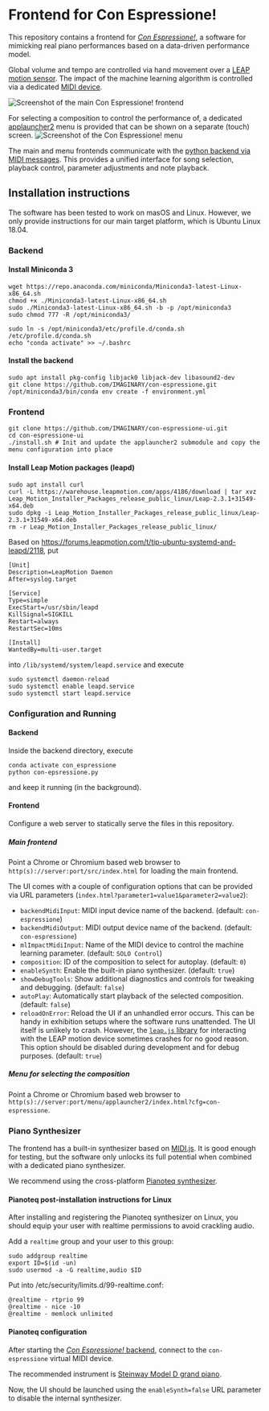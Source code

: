 # Frontend for Con Espressione!

This repository contains a frontend for [*Con Espressione!*](https://github.com/IMAGINARY/con-espressione),
a software for mimicking real piano performances based on a data-driven performance model.

Global volume and tempo are controlled via hand movement over a [LEAP motion sensor](https://www.leapmotion.com).
The impact of the machine learning algorithm is controlled via a dedicated [MIDI device](teensy/README.md).

![Screenshot of the main Con Espressione! frontend](https://user-images.githubusercontent.com/2445084/58544246-2a6ee680-8201-11e9-988b-78bf8b85dc3c.jpg)

For selecting a composition to control the performance of, a dedicated [applauncher2](https://github.com/IMAGINARY/applauncher2) menu is provided that can be shown on a separate (touch) screen.
![Screenshot of the Con Espressione! menu](https://user-images.githubusercontent.com/2445084/58544581-d9abbd80-8201-11e9-8a5b-a5f7418d761a.jpg)

The main and menu frontends communicate with the [python backend via MIDI messages](https://github.com/IMAGINARY/con-espressione#midi-interface).
This provides a unified interface for song selection, playback control, parameter adjustments and note playback.

## Installation instructions

The software has been tested to work on masOS and Linux. However, we only provide instructions for our main target platform,
which is Ubuntu Linux 18.04.

### Backend

#### Install Miniconda 3
```
wget https://repo.anaconda.com/miniconda/Miniconda3-latest-Linux-x86_64.sh
chmod +x ./Miniconda3-latest-Linux-x86_64.sh
sudo ./Miniconda3-latest-Linux-x86_64.sh -b -p /opt/miniconda3
sudo chmod 777 -R /opt/miniconda3/

sudo ln -s /opt/miniconda3/etc/profile.d/conda.sh /etc/profile.d/conda.sh
echo "conda activate" >> ~/.bashrc
```

#### Install the backend
```
sudo apt install pkg-config libjack0 libjack-dev libasound2-dev
git clone https://github.com/IMAGINARY/con-espressione.git
/opt/miniconda3/bin/conda env create -f environment.yml
```

### Frontend
```
git clone https://github.com/IMAGINARY/con-espressione-ui.git
cd con-espressione-ui
./install.sh # Init and update the applauncher2 submodule and copy the menu configuration into place
```

#### Install Leap Motion packages (leapd)
```
sudo apt install curl
curl -L https://warehouse.leapmotion.com/apps/4186/download | tar xvz Leap_Motion_Installer_Packages_release_public_linux/Leap-2.3.1+31549-x64.deb
sudo dpkg -i Leap_Motion_Installer_Packages_release_public_linux/Leap-2.3.1+31549-x64.deb
rm -r Leap_Motion_Installer_Packages_release_public_linux/
```

Based on https://forums.leapmotion.com/t/tip-ubuntu-systemd-and-leapd/2118, put
```
[Unit]
Description=LeapMotion Daemon
After=syslog.target

[Service]
Type=simple
ExecStart=/usr/sbin/leapd
KillSignal=SIGKILL
Restart=always
RestartSec=10ms

[Install]
WantedBy=multi-user.target
```
into `/lib/systemd/system/leapd.service` and execute
```
sudo systemctl daemon-reload
sudo systemctl enable leapd.service
sudo systemctl start leapd.service
```


### Configuration and Running

#### Backend

Inside the backend directory, execute
```
conda activate con_espressione
python con-epsressione.py
```
and keep it running (in the background).

#### Frontend

Configure a web server to statically serve the files in this repository. 

##### Main frontend

Point a Chrome or Chromium based web browser to `http(s)://server:port/src/index.html` for loading the main frontend.

The UI comes with a couple of configuration options that can be provided via URL parameters (`index.html?parameter1=value1&parameter2=value2`):
* `backendMidiInput`: MIDI input device name of the backend. (default: `con-espressione`)
* `backendMidiOutput`: MIDI output device name of the backend.  (default: `con-espressione`)
* `mlImpactMidiInput`: Name of the MIDI device to control the machine learning parameter. (default: `SOLO Control`)
* `composition`: ID of the composition to select for autoplay. (default: `0`)
* `enableSynth`: Enable the built-in piano synthesizer. (default: `true`)
* `showDebugTools`: Show additional diagnostics and controls for tweaking and debugging. (default: `false`)
* `autoPlay`: Automatically start playback of the selected composition. (default: `false`)
* `reloadOnError`: Reload the UI if an unhandled error occurs. This can be handy in exhibition setups where the software runs unattended. The UI itself is unlikely to crash. However, the [`leap.js` library](https://github.com/leapmotion/leapjs) for interacting with the LEAP motion device sometimes crashes for no good reason. This option should be disabled during development and for debug purposes. (default: `true`)

##### Menu for selecting the composition

Point a Chrome or Chromium based web browser to `http(s)://server:port/menu/applauncher2/index.html?cfg=con-espressione`.

### Piano Synthesizer

The frontend has a built-in synthesizer based on [MIDI.js](https://github.com/mudcube/MIDI.js).
It is good enough for testing, but the software only unlocks its full potential when
combined with a dedicated piano synthesizer.

We recommend using the cross-platform [Pianoteq synthesizer](https://www.pianoteq.com/).

#### Pianoteq post-installation instructions for Linux
After installing and registering the Pianoteq synthesizer on Linux,
you should equip your user with realtime permissions to avoid crackling audio.

Add a `realtime` group and your user to this group:
```
sudo addgroup realtime
export ID=$(id -un)
sudo usermod -a -G realtime,audio $ID
```

Put into /etc/security/limits.d/99-realtime.conf:
```
@realtime - rtprio 99
@realtime - nice -10
@realtime - memlock unlimited
```

#### Pianoteq configuration

After starting the [*Con Espressione!* backend](#Backend-1),
connect to the `con-espressione` virtual MIDI device.

The recommended instrument is [Steinway Model D grand piano](https://www.pianoteq.com/modeld).

Now, the UI should be launched using the `enableSynth=false` URL parameter to disable the internal synthesizer.

